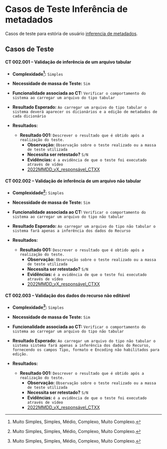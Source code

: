 # Casos de Teste Inferência de metadados

Casos de teste para estória de usuário [inferencia de metadados](../../estorias_de_usuarios/02_inferencia_de_arquivo).

## Casos de Teste

#### **CT 002.001 –** Validação de inferência de um arquivo tabular

  - **Complexidade[^¹]:** `Simples`
  - **Necessidade de massa de Teste:** `Sim`
  - **Funcionalidade associada ao CT:** `Verificar o comportamento do sistema ao carregar um arquivo do tipo tabular`
  - **Resultado Esperado:** `Ao carregar um arquivo do tipo tabular o sistema deverá aparecer os dicionários e a edição de metadados de cada dicionário`

  - **Resultados:**  
    - **Resultado 001:** `Descrever o resultado que é obtido após a realização do teste.`
        - **Observação:** `Observação sobre o teste realizado ou a massa de teste utilizada`
        - **Necessita ser retestado?** `S/N`
        - **Evidências:** `é a evidência de que o teste foi executado através de vídeo`
        - [2022MMDD_vX_responsável_CTXX](Link_para_video_youtube)

#### **CT 002.002 –** Validação de inferência de um arquivo não tabular

  - **Complexidade[^¹]:** `Simples`
  - **Necessidade de massa de Teste:** `Sim`
  - **Funcionalidade associada ao CT:** `Verificar o comportamento do sistema ao carregar um arquivo do tipo não tabular`
  - **Resultado Esperado:** `Ao carregar um arquivo do tipo não tabular o sistema fará apenas a inferência dos dados do Recurso`

  - **Resultados:**  
    - **Resultado 001:** `Descrever o resultado que é obtido após a realização do teste.`
        - **Observação:** `Observação sobre o teste realizado ou a massa de teste utilizada`
        - **Necessita ser retestado?** `S/N`
        - **Evidências:** `é a evidência de que o teste foi executado através de vídeo`
        - [2022MMDD_vX_responsável_CTXX](Link_para_video_youtube)


#### **CT 002.003 –** Validação dos dados do recurso não editável

  - **Complexidade[^¹]:** `Simples`
  - **Necessidade de massa de Teste:** `Sim`
  - **Funcionalidade associada ao CT:** `Verificar o comportamento do sistema ao carregar um arquivo do tipo não tabular`
  - **Resultado Esperado:** `Ao carregar um arquivo do tipo não tabular o sistema sistema fará apenas a inferência dos dados do Recurso, fornecendo os campos Tipo, formato e Encoding não habilitados para edição.`

  - **Resultados:**  
    - **Resultado 001:** `Descrever o resultado que é obtido após a realização do teste.`
        - **Observação:** `Observação sobre o teste realizado ou a massa de teste utilizada`
        - **Necessita ser retestado?** `S/N`
        - **Evidências:** `é a evidência de que o teste foi executado através de vídeo`
        - [2022MMDD_vX_responsável_CTXX](Link_para_video_youtube)

[^¹]: Muito Simples, Simples, Médio, Complexo, Muito Complexo.